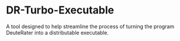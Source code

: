 # DR-Turbo-Executable
A tool designed to help streamline the process of turning the program DeuteRater into a distributable executable.
